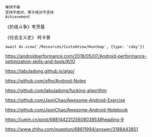 ```ad-hint
唯快不破
坚持不绝对，等于绝对不坚持
Achievement 

```
《阶级斗争》考茨基

《社会主义史》 柯卡普


```dataviewjs
await dv.view('/Resources/CustomView/Heatmap', {type: 'cday'})

```

<https://androidperformance.com/2018/05/07/Android-performance-optimization-skills-and-tools/#/IO>

<https://labuladong.github.io/algo/>

<https://github.com/xfhy/Android-Notes>

<https://github.com/labuladong/fucking-algorithm>

<https://github.com/JsonChao/Awesome-Android-Exercise>

<https://github.com/JsonChao/Awesome-Android-Notebook>

<https://juejin.cn/post/6881442312560803853#heading-9>


https://www.zhihu.com/question/68611994/answer/3188443851





